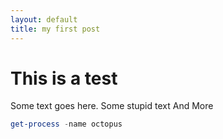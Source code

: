 ```yaml
---
layout: default
title: my first post
---
```

# This is a test

Some text goes here.
Some stupid text
And More

```powershell
get-process -name octopus
```
